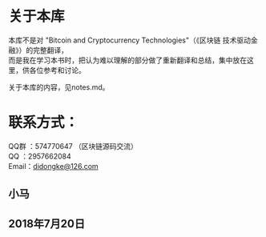 # 关于本库

本库不是对 "Bitcoin and Cryptocurrency Technologies"（《区块链 技术驱动金融》）的完整翻译，</br>
而是我在学习本书时，把认为难以理解的部分做了重新翻译和总结，集中放在这里，供各位参考和讨论。

关于本库的内容，见notes.md。

# 联系方式：

QQ群 ：574770647 （区块链源码交流）</br>
QQ   ：2957662084 </br>
Email：didongke@126.com

## 小马
## 2018年7月20日
